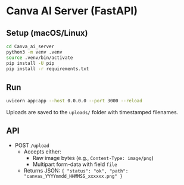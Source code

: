 # Canva AI Server (FastAPI)

## Setup (macOS/Linux)

```bash
cd Canva_ai_server
python3 -m venv .venv
source .venv/bin/activate
pip install -U pip
pip install -r requirements.txt
```

## Run

```bash
uvicorn app:app --host 0.0.0.0 --port 3000 --reload
```

Uploads are saved to the `uploads/` folder with timestamped filenames.

## API

- POST `/upload`
  - Accepts either:
    - Raw image bytes (e.g., `Content-Type: image/png`)
    - Multipart form-data with field `file`
  - Returns JSON: `{ "status": "ok", "path": "canvas_YYYYmmdd_HHMMSS_xxxxxx.png" }` 